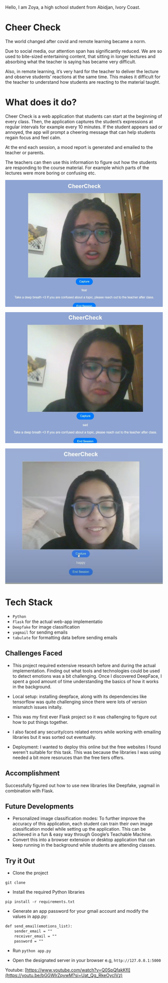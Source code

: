 Hello, I am Zoya, a high school student from Abidjan, Ivory Coast.

# Cheer Check

The world changed after covid and remote learning became a norm.

Due to social media, our attention span has significantly reduced. We are so used to bite-sized entertaining content, that sitting in longer lectures and absorbing what the teacher is saying has became very difficult. 

Also, in remote learning, it’s very hard for the teacher to deliver the lecture and observe students’ reactions at the same time. This makes it difficult for the teacher to understand how students are reacting to the material taught. 

# What does it do?

Cheer Check is a web application that students can start at the beginning of every class. Then, the application captures the student’s expressions at regular intervals for example every 10 minutes. If the student appears sad or annoyed, the app will prompt a cheering message that can help students regain focus and feel calm. 

At the end each session, a mood report is generated and emailed to the teacher or parents. 

The teachers can then use this information to figure out how the students are responding to the course material. For example which parts of the lectures were more boring or confusing etc. 

![one](public/images/1.jpeg)

![two](public/images/2.jpeg)

![hree](public/images/3.png)

# Tech Stack

* ```Python```
* ```Flask``` for the actual web-app implementatio
* ```Deepfake``` for image classification
* ```yagmail``` for sending emails
* ```tabulate``` for formatting data before sending emails

## Challenges Faced

* This project required extensive research before and during the actual implementation. Finding out what tools and technologies could be used to detect emotions was a bit challenging. Once I discovered DeepFace, I spent a good amount of time understanding the basics of how it works in the background.

* Local setup: installing deepface, along with its dependencies like tensorflow was quite challenging since there were lots of version mismatch issues initally. 

* This was my first ever Flask project so it was challenging to figure out how to put things together. 

* I also faced any security/cors related errors while working with emailing libraries but it was sorted out eventually.

* Deployment: I wanted to deploy this online but the free websites I found weren't suitable for this task. This was because the libraries I was using needed a bit more resoruces than the free tiers offers.

## Accomplishment 

Successfully figured out how to use new libraries like Deepfake, yagmail in combination with Flask.

## Future Developments 

* Personalized image classification modes: To further improve the accuracy of this application, each student can train their own image classification model while setting up the application. This can be achieved in a fun & easy way through Google’s Teachable Machine. 
* Convert this into a browser extension or desktop application that can keep running in the background while students are attending classes.

## Try it Out

* Clone the project
```
git clone 
```

* Install the required Python libraries
```
pip install -r requirements.txt
```
* Generate an app password for your gmail account and modify the values in app.py:
```
def send_email(emotions_list):
    sender_email = ""
    receiver_email = ""
    password = "" 
```
* Run ```python app.py```

* Open the designated server in your browser e.g, ```http://127.0.0.1:5000```

Youtube: [https://www.youtube.com/watch?v=Q0SpQfakKfI](https://youtu.be/bGGWlrZpywM?si=Uat_Qg_RkeOycIVz)
